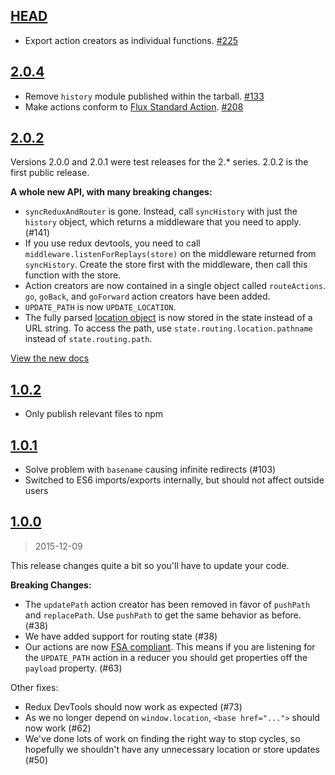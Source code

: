 ## [HEAD](https://github.com/rackt/redux-simple-router/compare/2.0.4...master)

- Export action creators as individual functions. [#225](https://github.com/rackt/redux-simple-router/pull/225)

## [2.0.4](https://github.com/rackt/redux-simple-router/compare/2.0.2...2.0.4)

- Remove `history` module published within the tarball. [#133](https://github.com/rackt/redux-simple-router/issues/133)
- Make actions conform to [Flux Standard Action](https://github.com/acdlite/flux-standard-action). [#208](https://github.com/rackt/redux-simple-router/pull/208)

## [2.0.2](https://github.com/rackt/redux-simple-router/compare/1.0.2...2.0.2)

Versions 2.0.0 and 2.0.1 were test releases for the 2.* series. 2.0.2 is the first public release.

**A whole new API, with many breaking changes:**

* `syncReduxAndRouter` is gone. Instead, call `syncHistory` with just the `history` object, which returns a middleware that you need to apply. (#141)
* If you use redux devtools, you need to call `middleware.listenForReplays(store)` on the middleware returned from `syncHistory`. Create the store first with the middleware, then call this function with the store.
* Action creators are now contained in a single object called `routeActions`. `go`, `goBack`, and `goForward` action creators have been added.
* `UPDATE_PATH` is now `UPDATE_LOCATION`.
* The fully parsed [location object](https://github.com/rackt/history/blob/master/docs/Location.md) is now stored in the state instead of a URL string. To access the path, use `state.routing.location.pathname` instead of `state.routing.path`.

[View the new docs](https://github.com/rackt/redux-simple-router#api)

## [1.0.2](https://github.com/rackt/redux-simple-router/compare/1.0.1...1.0.2)

* Only publish relevant files to npm

## [1.0.1](https://github.com/rackt/redux-simple-router/compare/1.0.0...1.0.1)

* Solve problem with `basename` causing infinite redirects (#103)
* Switched to ES6 imports/exports internally, but should not affect outside users

## [1.0.0](https://github.com/rackt/redux-simple-router/compare/0.0.10...1.0.0)
> 2015-12-09

This release changes quite a bit so you'll have to update your code.

**Breaking Changes:**

* The `updatePath` action creator has been removed in favor of `pushPath` and `replacePath`. Use `pushPath` to get the same behavior as before. (#38)
* We have added support for routing state (#38)
* Our actions are now [FSA compliant](https://github.com/acdlite/flux-standard-action). This means if you are listening for the `UPDATE_PATH` action in a reducer you should get properties off the `payload` property. (#63)

Other fixes:

* Redux DevTools should now work as expected (#73)
* As we no longer depend on `window.location`, `<base href="...">` should now work (#62)
* We've done lots of work on finding the right way to stop cycles, so hopefully we shouldn't have any unnecessary location or store updates (#50)
